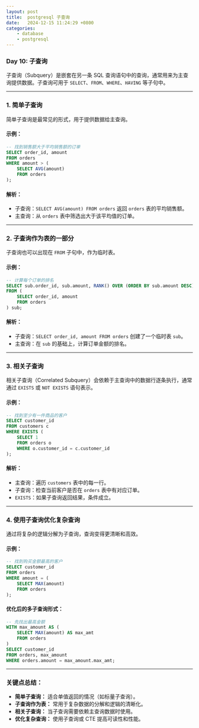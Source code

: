 ```yaml
---
layout: post
title:  postgresql 子查询
date:   2024-12-15 11:24:29 +0800
categories: 
    - database
    - postgresql
---
```


### **Day 10: 子查询**

子查询（Subquery）是嵌套在另一条 SQL 查询语句中的查询，通常用来为主查询提供数据。子查询可用于 `SELECT`、`FROM`、`WHERE`、`HAVING` 等子句中。

---

### **1. 简单子查询**
简单子查询是最常见的形式，用于提供数据给主查询。

#### **示例：**
```sql
-- 找到销售额大于平均销售额的订单
SELECT order_id, amount
FROM orders
WHERE amount > (
    SELECT AVG(amount)
    FROM orders
);
```

#### **解析：**
- 子查询：`SELECT AVG(amount) FROM orders` 返回 `orders` 表的平均销售额。
- 主查询：从 `orders` 表中筛选出大于该平均值的订单。

---

### **2. 子查询作为表的一部分**
子查询也可以出现在 `FROM` 子句中，作为临时表。

#### **示例：**
```sql
-- 计算每个订单的排名
SELECT sub.order_id, sub.amount, RANK() OVER (ORDER BY sub.amount DESC) AS rank
FROM (
    SELECT order_id, amount
    FROM orders
) sub;
```

#### **解析：**
- 子查询：`SELECT order_id, amount FROM orders` 创建了一个临时表 `sub`。
- 主查询：在 `sub` 的基础上，计算订单金额的排名。

---

### **3. 相关子查询**
相关子查询（Correlated Subquery）会依赖于主查询中的数据行逐条执行，通常通过 `EXISTS` 或 `NOT EXISTS` 语句表示。

#### **示例：**
```sql
-- 找到至少有一件商品的客户
SELECT customer_id
FROM customers c
WHERE EXISTS (
    SELECT 1
    FROM orders o
    WHERE o.customer_id = c.customer_id
);
```

#### **解析：**
- 主查询：遍历 `customers` 表中的每一行。
- 子查询：检查当前客户是否在 `orders` 表中有对应订单。
- `EXISTS`：如果子查询返回结果，条件成立。

---

### **4. 使用子查询优化复杂查询**
通过将复杂的逻辑分解为子查询，查询变得更清晰和高效。

#### **示例：**
```sql
-- 找到购买金额最高的客户
SELECT customer_id
FROM orders
WHERE amount = (
    SELECT MAX(amount)
    FROM orders
);
```

#### **优化后的多子查询形式：**
```sql
-- 先找出最高金额
WITH max_amount AS (
    SELECT MAX(amount) AS max_amt
    FROM orders
)
SELECT customer_id
FROM orders, max_amount
WHERE orders.amount = max_amount.max_amt;
```

---

### **关键点总结：**
- **简单子查询：** 适合单值返回的情况（如标量子查询）。
- **子查询作为表：** 常用于复杂数据的分解和逻辑的清晰化。
- **相关子查询：** 当子查询需要依赖主查询数据时使用。
- **优化复杂查询：** 使用子查询或 CTE 提高可读性和性能。
